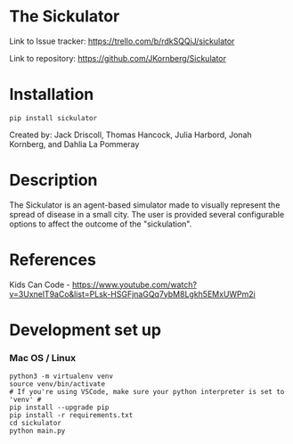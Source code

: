 # The Sickulator
Link to Issue tracker: https://trello.com/b/rdkSQQiJ/sickulator

Link to repository: https://github.com/JKornberg/Sickulator

# Installation
`pip install sickulator`

Created by: Jack Driscoll, Thomas Hancock, Julia Harbord, Jonah Kornberg, and Dahlia La Pommeray

# Description
The Sickulator is an agent-based simulator made to visually represent the spread of disease in a small city. The user is provided several configurable options to affect the outcome of the "sickulation". 

# References
Kids Can Code - https://www.youtube.com/watch?v=3UxnelT9aCo&list=PLsk-HSGFjnaGQq7ybM8Lgkh5EMxUWPm2i

# Development set up

### Mac OS / Linux

```
python3 -m virtualenv venv
source venv/bin/activate
# If you're using VSCode, make sure your python interpreter is set to 'venv' #
pip install --upgrade pip
pip install -r requirements.txt
cd sickulator
python main.py
```
